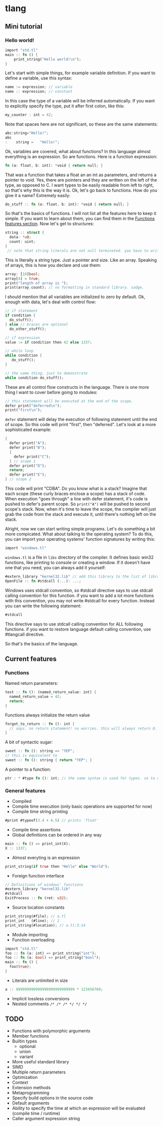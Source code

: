 # tlang
## Mini tutorial
### Hello world!
```rs
import "std.tl"
main :: fn () {
    print_string("Hello world!\n");
}
```
Let's start with simple things, for example variable definition.
If you want to define a variable, use this syntax:
```rs
name := expression; // variable
name :: expression; // constant
```
In this case the type of a variable will be inferred automatically.
If you want to explicitly specify the type, put it after first colon, like this:
```rs
my_counter : int = 42;
```
Note that spaces here are not significant, so these are the same statements:
```rs
abc:string="Hello!";
abc
:    string =   "Hello!";
```
Ok, variables are covered, what about functions?
In this language almost everything is an expression. So are functions.
Here is a function expression:
```rs
fn (a: float, b: int): *void { return null; }
```
That was a function that takes a float an an int as parameters, and returns a pointer to void. Yes, there are pointers and they are written on the left of the type, as opposed to C. I want types to be easily readable from left to right, so that's why this is the way it is. Ok, let's go back to functions. How do you give it a name? Extremely easily:
```rs
do_stuff :: fn (a: float, b: int): *void { return null; }
```
So that's the basics of functions. I will not list all the features here to keep it simple. If you want to learn about them, you can find them in the [Functions features section](#functions). Now let's get to structures:
```rs
string :: struct {
  data: *u8;
  count: uint;
}
 // note that string literals are not null terminated. you have to write them explicitly using \0. maybe i will change this later.
```
This is literally a string type. Just a pointer and size. Like an array. Speaking of arrays, this is how you declare and use them:
```rs
array: [10]bool;
array[4] = true;
print("length of array is ");
print(array.count); // no formatting in standard library. sadge.
```
I should mention that all variables are initialized to zero by default.
Ok, enough with data, let's deal with control flow:
```rs
// if statement
if condition {
  do_stuff();
} else // braces are optional
  do_other_stuff();

// if expression
value := if condition then 42 else 1337;

// while loop
while condition {
   do_stuff();
}

// the same thing, just to demonstrate
while condition do_stuff();
```
These are all control flow constructs in the language. There is one more thing I want to cover before going to modules:
```rs
// this statement will be executed at the end of the scope.
defer print("deferred\n");
print("first\n");
```
`defer` statement will delay the execution of following statement until the end of scope. So this code will print "first", then "deferred". Let's look at a more sophisticated example:
```rs
{
  defer print("A");
  defer print("B");
  {
    defer print("C");
  } // scope 1
  defer print("D");
  return;
  defer print("E");
} // scope 2
```
This code will print "CDBA". Do you know what is a stack? Imagine that each scope (these curly braces enclose a scope) has a stack of code. When execution "goes through" a line with defer statement, it's code is pushed to defer's parent scope. So `print("A")` will be pushed to second scope's stack. Now, when it's time to leave the scope, the compiler will just grab the code from the stack and execute it, until there's nothing left on the stack.

Alright, now we can start writing simple programs. Let's do something a bit more compicated. What about talking to the operating system? To do this, you can import your operating systems' function signatures by writing this:
```rs
import "windows.tl"
```
`windows.tl` is a file in `libs` directory of the compiler. It defines basic win32 functions, like printing to console or creating a window. If it doesn't have one that you need, you can always add it yourself:
```rs
#extern_library "kernel32.lib" // add this library to the list of libraries, in which all functions without a body will be searched for.
OpenFile :: fn #stdcall (...): ...;
```
Windows uses stdcall convention, so #stdcall directive says to use stdcall calling convention for this function. if you want to add a lot more functions with this convention, you may not write #stdcall for every function. Instead you can write the following statement:
```rs
#stdcall
```
This directive says to use stdcall calling convention for ALL following functions. if you want to restore language default calling convention, use #tlangcall directive.

So that's the basics of the language.

## Current features
### Functions
Named return parameters:
```rs
test :: fn (): (named_return_value: int) {
  named_return_value = 42;
  return;
}
```
Functions always initialize the return value
```rs
forgot_to_return :: fn (): int {
  // oops. no return statement! no worries. this will always return 0.
}
```
A bit of syntactic sugar:
```rs
sweet :: fn (): string => "YEP";
// this is equivalent to
sweet :: fn (): string { return "YEP"; }
```
A pointer to a function:
```rs
ptr : * #type fn (): int; // the same syntax is used for types. so to distinguish a value from a type we have to use #type directive.
```

### General features
* Compiled
* Compile time execution (only basic operations are supported for now)
* Compile time string printing
```rs
#print #typeof(3.4 + 6.5) // prints 'float'
```
* Compile time assertions
* Global definitions can be ordered in any way
```rs
main :: fn () => print_int(X);
X :: 1337;
```
* Almost everyting is an expression
```rs
print_string(if true then "Hello" else "World");
```
* Foreign function interface
```rs
// Definitions of windows' functions
#extern_library "kernel32.lib"
#stdcall
ExitProcess :: fn (ret: u32);
```
* Source location constants
```rs
print_string(#file); // a.tl
print_int   (#line); // 2
print_string(#location); // a.tl:3:14
```
* Module importing
* Function overloading
```rs
import "std.tl"
foo :: fn (a: int) => print_string("int");
foo :: fn (a: bool) => print_string("bool");
main :: fn () {
  foo(true);
}
```
* Literals are unlimited in size
```rs
a :: 999999999999999999999999999 * 123456789;
```
* Implicit lossless conversions
* Nested comments `/* /* /* */ */ */`

## TODO
* Functions with polymorphic arguments
* Member functions
* Builtin types
  * optional
  * union
  * variant
* More useful standard library
* SIMD
* Multiple return parameters
* Optimization
* Context
* Extension methods
* Metaprogramming
* Specify build options in the source code
* Default arguments
* Ability to specify the time at which an expression will be evaluated (compile time / runtime)
* Caller argument expression string
